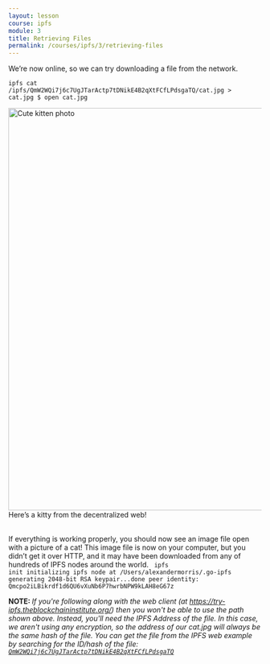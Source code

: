 ```yaml
---
layout: lesson
course: ipfs
module: 3
title: Retrieving Files
permalink: /courses/ipfs/3/retrieving-files
---
```



<span><span class="openingParagraph">
We’re now online, so we can try downloading a file from the network.</span>

<code class="cli">ipfs cat /ipfs/QmW2WQi7j6c7UgJTarActp7tDNikE4B2qXtFCfLPdsgaTQ/cat.jpg &gt; cat.jpg
$ open cat.jpg</code>

<img class="wp-image-1931 size-full" src="https://theblockchaininstitute.org/wp-content/uploads/2019/02/cat.jpg" alt="Cute kitten photo" width="1280" height="800" />
<div class="learnpressImageCaption">
  Here’s a kitty from the decentralized web!
</div>
<br>

If everything is working properly, you should now see an image file open with a picture of a cat! This image file is now on your computer, but you didn’t get it over HTTP, and it may have been downloaded from any of hundreds of IPFS nodes around the world.
<code class="cli"> ipfs init
initializing ipfs node at /Users/alexandermorris/.go-ipfs
generating 2048-bit RSA keypair...done
peer identity: Qmcpo2iLBikrdf1d6QU6vXuNb6P7hwrbNPW9kLAH8eG67z</code>

<div class="purpleNote">
  <b>NOTE: </b><i>If you're following along with the web client (at <a href="https://try-ipfs.theblockchaininstitute.org/">https://try-ipfs.theblockchaininstitute.org/</a>) then you won't be able to use the path shown above. Instead, you'll need the IPFS Address of the file. In this case, we aren't using any encryption, so the address of our cat.jpg will always be the same hash of the file. You can get the file from the IPFS web example by searching for the ID/hash of the file: <a href="https://try-ipfs.theblockchaininstitute.org/?q=QmW2WQi7j6c7UgJTarActp7tDNikE4B2qXtFCfLPdsgaTQ"><code>QmW2WQi7j6c7UgJTarActp7tDNikE4B2qXtFCfLPdsgaTQ</code></a></i>
</div>
